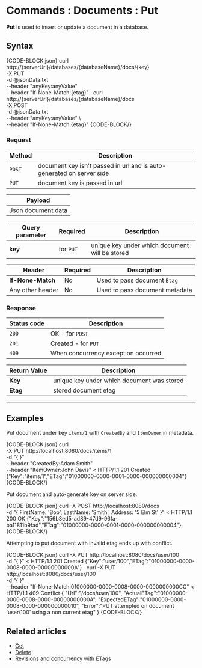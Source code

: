 # Commands : Documents : Put

**Put** is used to insert or update a document in a database.

## Syntax

{CODE-BLOCK:json}
curl \
	http://{serverUrl}/databases/{databaseName}/docs/{key}  \
	-X PUT \
	-d @jsonData.txt  \
	--header "anyKey:anyValue" \
    --header "If-None-Match:{etag}" 
&nbsp;
curl \
	http://{serverUrl}/databases/{databaseName}/docs \
	-X POST \
	-d @jsonData.txt  \
	--header "anyKey:anyValue" \	
    --header "If-None-Match:{etag}" 
{CODE-BLOCK/}

### Request

| Method | Description |
| -------| - |
| `POST` | document key isn't passed in url and is auto-generated on server side |
| `PUT` | document key is passed in url |

| Payload |
| ------- |
| Json document data |

| Query parameter | Required | Description |
| ------------- | -- | ---- |
| **key** | for `PUT` | unique key under which document will be stored |

| Header | Required | Description |
| --------| ------- | --- |
| **If-None-Match** | No |  Used to pass document `Etag` |
| Any other header | No | Used to pass document metadata |

### Response

| Status code | Description |
| ----------- | - |
| `200` | OK - for `POST` |
| `201` | Created - for `PUT` |
| `409` | When concurrency exception occurred |

| Return Value | Description |
| ------------- | ------------- |
| **Key** | unique key under which document was stored |
| **Etag** | stored document etag |

<hr />

## Examples

Put document under key `items/1` with  `CreatedBy` and `ItemOwner` in metadata.

{CODE-BLOCK:json}
curl \
	-X PUT http://localhost:8080/docs/items/1  \
	-d "{ }"  \
	--header "CreatedBy:Adam Smith" \
	--header "ItemOwner:John Davis"
< HTTP/1.1 201 Created
{"Key":"items/1","ETag":"01000000-0000-0001-0000-000000000004"}
{CODE-BLOCK/}

Put document and auto-generate key on server side.

{CODE-BLOCK:json}
curl -X POST http://localhost:8080/docs \
	-d "{ FirstName: 'Bob', LastName: 'Smith', Address: '5 Elm St' }"
< HTTP/1.1 200 OK
{"Key":"156b3ed5-ad89-47d9-96fa-ba11811b9fad","ETag":"01000000-0000-0001-0000-000000000004"}
{CODE-BLOCK/}

Attempting to put document with invalid etag ends up with conflict.

{CODE-BLOCK:json}
curl -X PUT http://localhost:8080/docs/user/100  \
	-d "{ }" 
< HTTP/1.1 201 Created
{"Key":"user/100","ETag":"01000000-0000-0008-0000-00000000000A"}
&nbsp;
curl -X PUT http://localhost:8080/docs/user/100 \
	-d "{ }" \
	--header "If-None-Match:01000000-0000-0008-0000-0000000000CC" 
< HTTP/1.1 409 Conflict
{
	"Url":"/docs/user/100",
	"ActualETag":"01000000-0000-0008-0000-00000000000A",
	"ExpectedETag":"01000000-0000-0008-0000-000000000010",
	"Error":"PUT attempted on document 'user/100' using a non current etag"
}
{CODE-BLOCK/}


## Related articles

- [Get](../../../client-api/commands/documents/get)  
- [Delete](../../../client-api/commands/documents/delete)  
- [Revisions and concurrency with ETags](../../../client-api/concurrency/revisions-and-concurrency-with-etags)   